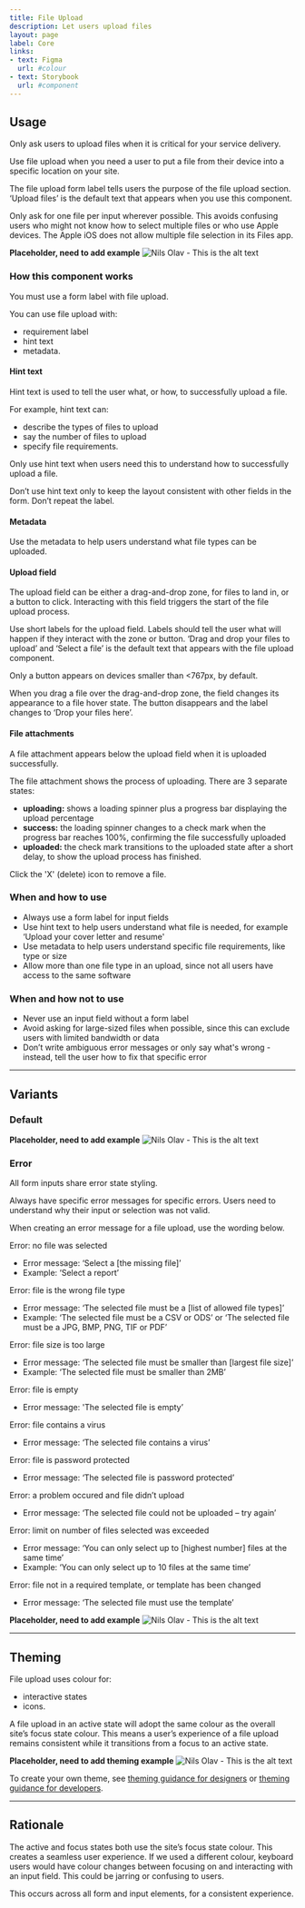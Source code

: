 ```yaml
---
title: File Upload
description: Let users upload files
layout: page
label: Core
links:
- text: Figma
  url: #colour
- text: Storybook
  url: #component
---
```


## Usage

Only ask users to upload files when it is critical for your service delivery.

Use file upload when you need a user to put a file from their device into a specific location on your site.

The file upload form label tells users the purpose of the file upload section. ‘Upload files’ is the default text that appears when you use this component.

Only ask for one file per input wherever possible. This avoids confusing users who might not know how to select multiple files or who use Apple devices. The Apple iOS does not allow multiple file selection in its Files app.

**Placeholder, need to add example**
![Nils Olav  - This is the alt text](/assets/img/Nils_Olav_wide.jpg)

### How this component works

You must use a form label with file upload.

You can use file upload with:

- requirement label
- hint text
- metadata.

#### Hint text

Hint text is used to tell the user what, or how, to successfully upload a file.

For example, hint text can:

- describe the types of files to upload
- say the number of files to upload
- specify file requirements.

Only use hint text when users need this to understand how to successfully upload a file.

Don’t use hint text only to keep the layout consistent with other fields in the form. Don’t repeat the label.

#### Metadata

Use the metadata to help users understand what file types can be uploaded.

#### Upload field

The upload field can be either a drag-and-drop zone, for files to land in, or a button to click. Interacting with this field triggers the start of the file upload process.

Use short labels for the upload field. Labels should tell the user what will happen if they interact with the zone or button. ‘Drag and drop your files to upload’ and ‘Select a file’ is the default text that appears with the file upload component.

Only a button appears on devices smaller than <767px, by default.

When you drag a file over the drag-and-drop zone, the field changes its appearance to a file hover state. The button disappears and the label changes to ‘Drop your files here’.

#### File attachments

A file attachment appears below the upload field when it is uploaded successfully.

The file attachment shows the process of uploading. There are 3 separate states:

- **uploading:** shows a loading spinner plus a progress bar displaying the upload percentage
- **success:** the loading spinner changes to a check mark when the progress bar reaches 100%, confirming the file successfully uploaded
- **uploaded:** the check mark transitions to the uploaded state after a short delay, to show the upload process has finished.

Click the 'X' (delete) icon to remove a file.

### When and how to use
- Always use a form label for input fields
- Use hint text to help users understand what file is needed, for example ‘Upload your cover letter and resume' 
- Use metadata to help users understand specific file requirements, like type or size
- Allow more than one file type in an upload, since not all users have access to the same software

### When and how not to use
- Never use an input field without a form label
- Avoid asking for large-sized files when possible, since this can exclude users with limited bandwidth or data
- Don’t write ambiguous error messages or only say what's wrong - instead, tell the user how to fix that specific error

---

## Variants

### Default

**Placeholder, need to add example**
![Nils Olav  - This is the alt text](/assets/img/Nils_Olav_wide.jpg)

### Error

All form inputs share error state styling.

Always have specific error messages for specific errors. Users need to understand why their input or selection was not valid.

When creating an error message for a file upload, use the wording below.

Error: no file was selected

- Error message: ‘Select a [the missing file]’
- Example: ‘Select a report’

Error: file is the wrong file type

- Error message: ‘The selected file must be a \[list of allowed file types\]’
- Example: ‘The selected file must be a CSV or ODS’ or ‘The selected file must be a JPG, BMP, PNG, TIF or PDF’

Error: file size is too large

- Error message: ‘The selected file must be smaller than \[largest file size\]’
- Example: ‘The selected file must be smaller than 2MB’

Error: file is empty

- Error message: 'The selected file is empty’

Error: file contains a virus

- Error message: ‘The selected file contains a virus’

Error: file is password protected

- Error message: ‘The selected file is password protected’

Error: a problem occured and file didn’t upload

- Error message: ‘The selected file could not be uploaded – try again’

Error: limit on number of files selected was exceeded

- Error message: ‘You can only select up to \[highest number\] files at the same time’
- Example: ‘You can only select up to 10 files at the same time’

Error: file not in a required template, or template has been changed

- Error message: ‘The selected file must use the template’

**Placeholder, need to add example**
![Nils Olav  - This is the alt text](/assets/img/Nils_Olav_wide.jpg)

---

## Theming

File upload uses colour for:

- interactive states
- icons.

A file upload in an active state will adopt the same colour as the overall site’s focus state colour. This means a user’s experience of a file upload remains consistent while it transitions from a focus to an active state.

**Placeholder, need to add theming example**
![Nils Olav  - This is the alt text](/assets/img/Nils_Olav_wide.jpg)

To create your own theme, see [theming guidance for designers]() or [theming guidance for developers]().

---

## Rationale

The active and focus states both use the site’s focus state colour. This creates a seamless user experience. If we used a different colour, keyboard users would have colour changes between focusing on and interacting with an input field. This could be jarring or confusing to users.

This occurs across all form and input elements, for a consistent experience. 

